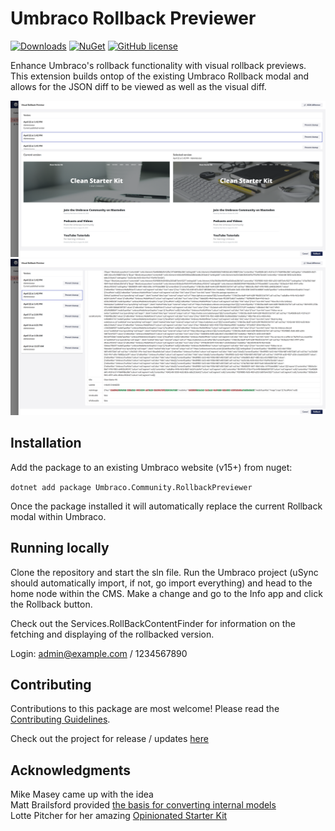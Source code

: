 # Umbraco Rollback Previewer 

[![Downloads](https://img.shields.io/nuget/dt/Umbraco.Community.RollbackPreviewer?color=cc9900)](https://www.nuget.org/packages/Umbraco.Community.RollbackPreviewer/)
[![NuGet](https://img.shields.io/nuget/vpre/Umbraco.Community.RollbackPreviewer?color=0273B3)](https://www.nuget.org/packages/Umbraco.Community.RollbackPreviewer)
[![GitHub license](https://img.shields.io/github/license/Rockerby/Umbraco.Community.RollbackPreviewer?color=8AB803)](../LICENSE)

Enhance Umbraco's rollback functionality with visual rollback previews. This extension builds ontop of the existing Umbraco Rollback modal and allows for the JSON diff to be viewed as well as the visual diff.

<img alt="Visual difference" src="https://github.com/Rockerby/Umbraco.Community.RollbackPreviewer/blob/develop/docs/screenshots/visual_diff.png">
<img alt="JSON difference" src="https://github.com/Rockerby/Umbraco.Community.RollbackPreviewer/blob/develop/docs/screenshots/json_diff.png">

## Installation

Add the package to an existing Umbraco website (v15+) from nuget:

`dotnet add package Umbraco.Community.RollbackPreviewer`

Once the package installed it will automatically replace the current Rollback modal within Umbraco.

## Running locally

Clone the repository and start the sln file. Run the Umbraco project (uSync should automatically import, if not, go import everything) and head to the home node within the CMS. Make a change and go to the Info app and click the Rollback button.

Check out the Services.RollBackContentFinder for information on the fetching and displaying of the rollbacked version.

Login: admin@example.com / 1234567890

## Contributing

Contributions to this package are most welcome! Please read the [Contributing Guidelines](CONTRIBUTING.md).  
  
Check out the project for release / updates [here](https://github.com/users/Rockerby/projects/2/views/1)  

## Acknowledgments

Mike Masey came up with the idea  
Matt Brailsford provided [the basis for converting internal models](https://gist.github.com/mattbrailsford/5f9638d357df59aeac1be8588a06c31e)  
Lotte Pitcher for her amazing [Opinionated Starter Kit](https://github.com/LottePitcher/opinionated-package-starter)

